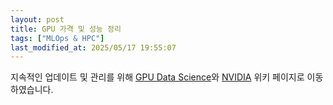 ```yaml
---
layout: post
title: GPU 가격 및 성능 정리
tags: ["MLOps & HPC"]
last_modified_at: 2025/05/17 19:55:07
---
```


지속적인 업데이트 및 관리를 위해 [GPU Data Science](https://likejazz.com/wiki/GPU-Data-Science/)와 [NVIDIA](https://likejazz.com/wiki/NVIDIA/) 위키 페이지로 이동하였습니다.
